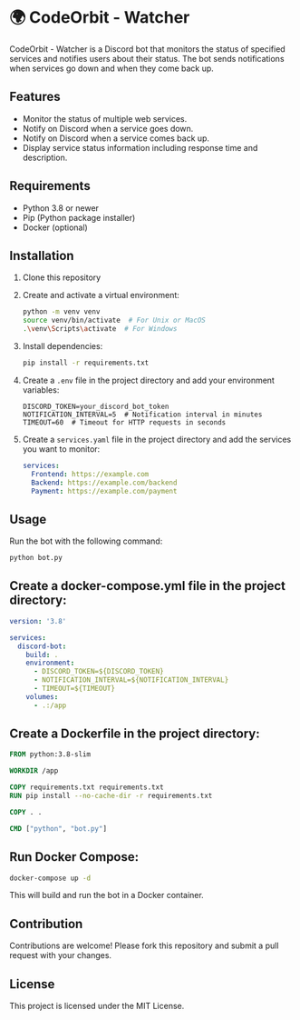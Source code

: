 # 🌍 CodeOrbit - Watcher

CodeOrbit - Watcher is a Discord bot that monitors the status of specified services and notifies users about their status. The bot sends notifications when services go down and when they come back up.

## Features

- Monitor the status of multiple web services.
- Notify on Discord when a service goes down.
- Notify on Discord when a service comes back up.
- Display service status information including response time and description.

## Requirements

- Python 3.8 or newer
- Pip (Python package installer)
- Docker (optional)

## Installation

1. Clone this repository

2. Create and activate a virtual environment:

    ```sh
    python -m venv venv
    source venv/bin/activate  # For Unix or MacOS
    .\venv\Scripts\activate  # For Windows
    ```

3. Install dependencies:

    ```sh
    pip install -r requirements.txt
    ```

4. Create a `.env` file in the project directory and add your environment variables:

    ```dotenv
    DISCORD_TOKEN=your_discord_bot_token
    NOTIFICATION_INTERVAL=5  # Notification interval in minutes
    TIMEOUT=60  # Timeout for HTTP requests in seconds
    ```

5. Create a `services.yaml` file in the project directory and add the services you want to monitor:

    ```yaml
    services:
      Frontend: https://example.com
      Backend: https://example.com/backend
      Payment: https://example.com/payment
    ```

## Usage

Run the bot with the following command:

```sh
python bot.py
```

## Create a docker-compose.yml file in the project directory:

```yaml
version: '3.8'

services:
  discord-bot:
    build: .
    environment:
      - DISCORD_TOKEN=${DISCORD_TOKEN}
      - NOTIFICATION_INTERVAL=${NOTIFICATION_INTERVAL}
      - TIMEOUT=${TIMEOUT}
    volumes:
      - .:/app
```
## Create a Dockerfile in the project directory:

```Dockerfile
FROM python:3.8-slim

WORKDIR /app

COPY requirements.txt requirements.txt
RUN pip install --no-cache-dir -r requirements.txt

COPY . .

CMD ["python", "bot.py"]
```

## Run Docker Compose:

```sh
docker-compose up -d
```

This will build and run the bot in a Docker container.

## Contribution
Contributions are welcome! Please fork this repository and submit a pull request with your changes.

## License
This project is licensed under the MIT License.
